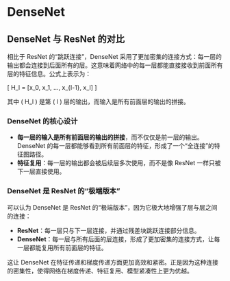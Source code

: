 # DenseNet
## DenseNet 与 ResNet 的对比

相比于 ResNet 的“跳跃连接”，DenseNet 采用了更加密集的连接方式：每一层的输出都会连接到后面所有的层。这意味着网络中的每一层都能直接接收到前面所有层的特征信息。公式上表示为：

\[
H_l = [x_0, x_1, ..., x_{l-1}, x_l]
\]

其中 \( H_l \) 是第 \( l \) 层的输出，而输入是所有前面层的输出的拼接。

### DenseNet 的核心设计

- **每一层的输入是所有前面层的输出的拼接**，而不仅仅是前一层的输出。DenseNet 的每一层都能够看到所有前面层的特征，形成了一个“全连接”的特征图路径。
- **特征复用**：每一层的输出都会被后续层多次使用，而不是像 ResNet 一样只被下一层直接使用。

### DenseNet 是 ResNet 的“极端版本”

可以认为 DenseNet 是 ResNet 的“极端版本”，因为它极大地增强了层与层之间的连接：

- **ResNet**：每一层只与下一层连接，并通过残差块跳跃连接部分信息。
- **DenseNet**：每一层与所有后面的层连接，形成了更加密集的连接方式，让每一层都能复用所有前面层的特征。

这让 DenseNet 在特征传递和梯度传递方面更加高效和紧密。正是因为这种连接的密集性，使得网络在梯度传递、特征复用、模型紧凑性上更为优越。
